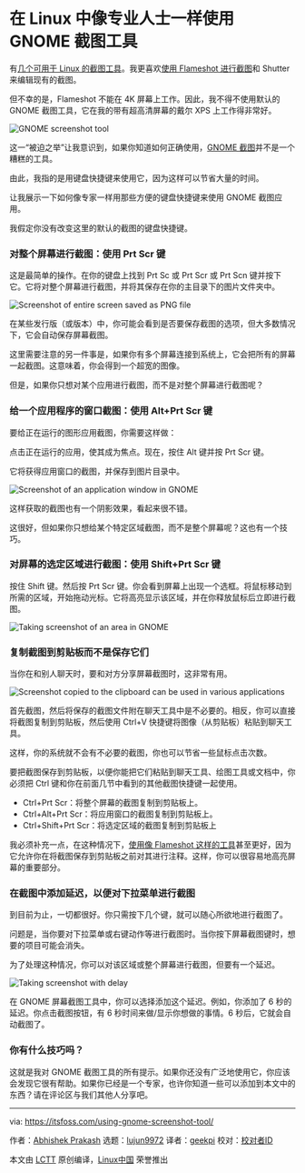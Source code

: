 [#]: subject: "Using GNOME Screenshot Tool in Linux Like a Pro"
[#]: via: "https://itsfoss.com/using-gnome-screenshot-tool/"
[#]: author: "Abhishek Prakash https://itsfoss.com/author/abhishek/"
[#]: collector: "lujun9972"
[#]: translator: "geekpi"
[#]: reviewer: " "
[#]: publisher: " "
[#]: url: " "

在 Linux 中像专业人士一样使用 GNOME 截图工具
======

有[几个可用于 Linux 的截图工具][1]。我更喜欢[使用 Flameshot 进行截图][2]和 Shutter 来编辑现有的截图。

但不幸的是，Flameshot 不能在 4K 屏幕上工作。因此，我不得不使用默认的 GNOME 截图工具，它在我的带有超高清屏幕的戴尔 XPS 上工作得非常好。

![GNOME screenshot tool][3]

这一“被迫之举”让我意识到，如果你知道如何正确使用，[GNOME 截图][4]并不是一个糟糕的工具。

由此，我指的是用键盘快捷键来使用它，因为这样可以节省大量的时间。

让我展示一下如何像专家一样用那些方便的键盘快捷键来使用 GNOME 截图应用。

我假定你没有改变这里的默认的截图的键盘快捷键。

### 对整个屏幕进行截图：使用 Prt Scr 键

这是最简单的操作。在你的键盘上找到 Prt Sc 或 Prt Scr 或 Prt Scn 键并按下它。它将对整个屏幕进行截图，并将其保存在你的主目录下的图片文件夹中。

![Screenshot of entire screen saved as PNG file][5]

在某些发行版（或版本）中，你可能会看到是否要保存截图的选项，但大多数情况下，它会自动保存屏幕截图。

这里需要注意的另一件事是，如果你有多个屏幕连接到系统上，它会把所有的屏幕一起截图。这意味着，你会得到一个超宽的图像。

但是，如果你只想对某个应用进行截图，而不是对整个屏幕进行截图呢？

### 给一个应用程序的窗口截图：使用 Alt+Prt Scr 键

要给正在运行的图形应用截图，你需要这样做：

点击正在运行的应用，使其成为焦点。现在，按住 Alt 键并按 Prt Scr 键。

它将获得应用窗口的截图，并保存到图片目录中。

![Screenshot of an application window in GNOME][6]

这样获取的截图也有一个阴影效果，看起来很不错。

这很好，但如果你只想给某个特定区域截图，而不是整个屏幕呢？这也有一个技巧。

### 对屏幕的选定区域进行截图：使用 Shift+Prt Scr 键

按住 Shift 键。然后按 Prt Scr 键。你会看到屏幕上出现一个选框。将鼠标移动到所需的区域，开始拖动光标。它将高亮显示该区域，并在你释放鼠标后立即进行截图。

![Taking screenshot of an area in GNOME][7]

### 复制截图到剪贴板而不是保存它们

当你在和别人聊天时，要和对方分享屏幕截图时，这非常有用。

![Screenshot copied to the clipboard can be used in various applications][8]

首先截图，然后将保存的截图文件附在聊天工具中是不必要的。相反，你可以直接将截图复制到剪贴板，然后使用 Ctrl+V 快捷键将图像（从剪贴板）粘贴到聊天工具。

这样，你的系统就不会有不必要的截图，你也可以节省一些鼠标点击次数。

要把截图保存到剪贴板，以便你能把它们粘贴到聊天工具、绘图工具或文档中，你必须把 Ctrl 键和你在前面几节中看到的其他截图快捷键一起使用。

  * Ctrl+Prt Scr：将整个屏幕的截图复制到剪贴板上。
  * Ctrl+Alt+Prt Scr：将应用窗口的截图复制到剪贴板上。
  * Ctrl+Shift+Prt Scr：将选定区域的截图复制到剪贴板上



我必须补充一点，在这种情况下，[使用像 Flameshot 这样的工具][2]甚至更好，因为它允许你在将截图保存到剪贴板之前对其进行注释。这样，你可以很容易地高亮屏幕的重要部分。

### 在截图中添加延迟，以便对下拉菜单进行截图

到目前为止，一切都很好。你只需按下几个键，就可以随心所欲地进行截图了。

问题是，当你要对下拉菜单或右键动作等进行截图时。当你按下屏幕截图键时，想要的项目可能会消失。

为了处理这种情况，你可以对该区域或整个屏幕进行截图，但要有一个延迟。

![Taking screenshot with delay][9]

在 GNOME 屏幕截图工具中，你可以选择添加这个延迟。例如，你添加了 6 秒的延迟。你点击截图按钮，有 6 秒时间来做/显示你想做的事情。6 秒后，它就会自动截图了。

### 你有什么技巧吗？ 

这就是我对 GNOME  截图工具的所有提示。如果你还没有广泛地使用它，你应该会发现它很有帮助。如果你已经是一个专家，也许你知道一些可以添加到本文中的东西？请在评论区与我们其他人分享吧。

--------------------------------------------------------------------------------

via: https://itsfoss.com/using-gnome-screenshot-tool/

作者：[Abhishek Prakash][a]
选题：[lujun9972][b]
译者：[geekpi](https://github.com/geekpi)
校对：[校对者ID](https://github.com/校对者ID)

本文由 [LCTT](https://github.com/LCTT/TranslateProject) 原创编译，[Linux中国](https://linux.cn/) 荣誉推出

[a]: https://itsfoss.com/author/abhishek/
[b]: https://github.com/lujun9972
[1]: https://itsfoss.com/take-screenshot-linux/
[2]: https://itsfoss.com/flameshot/
[3]: https://i2.wp.com/itsfoss.com/wp-content/uploads/2021/12/gnome-screenshot-tool.jpg?resize=800%2C413&ssl=1
[4]: https://apps.gnome.org/app/org.gnome.Screenshot/
[5]: https://i2.wp.com/itsfoss.com/wp-content/uploads/2021/12/screenshot-of-entire-screen-gnome.jpg?resize=800%2C532&ssl=1
[6]: https://i0.wp.com/itsfoss.com/wp-content/uploads/2021/12/screenshot-of-an-application-windows-gnome.png?resize=800%2C437&ssl=1
[7]: https://i0.wp.com/itsfoss.com/wp-content/uploads/2021/12/take-screenshot-of-region-gnome.webp?resize=800%2C430&ssl=1
[8]: https://i1.wp.com/itsfoss.com/wp-content/uploads/2021/12/saving-screenshot-to-clipboard-and-using-it.webp?resize=800%2C476&ssl=1
[9]: https://i0.wp.com/itsfoss.com/wp-content/uploads/2021/12/taking-screenshot-with-delay-gnome.webp?resize=800%2C428&ssl=1
